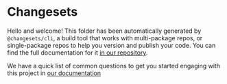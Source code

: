 # Changesets

Hello and welcome! This folder has been automatically generated by `@changesets/cli`, a build tool that works
with multi-package repos, or single-package repos to help you version and publish your code. You can
find the full documentation for it [in our repository](https://github.com/changesets/changesets).

We have a quick list of common questions to get you started engaging with this project in
[our documentation](https://github.com/changesets/changesets/blob/main/docs/common-questions.md)
